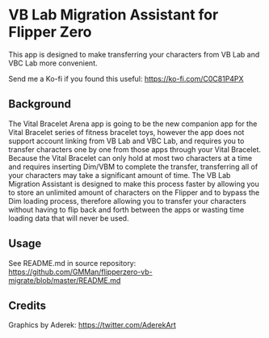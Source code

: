 VB Lab Migration Assistant for Flipper Zero
===========================================

This app is designed to make transferring your characters from VB Lab and VBC
Lab more convenient.

Send me a Ko-fi if you found this useful: https://ko-fi.com/C0C81P4PX

Background
----------
The Vital Bracelet Arena app is going to be the new companion app for the Vital
Bracelet series of fitness bracelet toys, however the app does not support
account linking from VB Lab and VBC Lab, and requires you to transfer characters
one by one from those apps through your Vital Bracelet. Because the Vital
Bracelet can only hold at most two characters at a time and requires inserting
Dim/VBM to complete the transfer, transferring all of your characters may take a
significant amount of time. The VB Lab Migration Assistant is designed to make
this process faster by allowing you to store an unlimited amount of characters
on the Flipper and to bypass the Dim loading process, therefore allowing you to
transfer your characters without having to flip back and forth between the apps
or wasting time loading data that will never be used.

Usage
-----
See README.md in source repository: https://github.com/GMMan/flipperzero-vb-migrate/blob/master/README.md

Credits
-------
Graphics by Aderek: https://twitter.com/AderekArt
